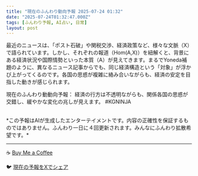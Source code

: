 ```yaml
---
title: "現在のふんわり動向予報 2025-07-24 01:32"
date: "2025-07-24T01:32:47.000Z"
tags: [ふんわり予報, AI占い, 日常]
layout: post
---
```


最近のニュースは、「ポスト石破」や関税交渉、経済政策など、様々な文脈（X）で語られています。しかし、それぞれの報道（Hom(A,X)）を紐解くと、背景にある経済状況や国際情勢といった本質（A）が見えてきます。まるでYoneda補題のように、異なるニュース記事からでも、同じ経済構造という「対象」が浮かび上がってくるのです。各国の思惑が複雑に絡み合いながらも、経済の安定を目指した動きが感じられます。


現在のふんわり動動向予報：
経済の行方は不透明ながらも、関係各国の思惑が交錯し、緩やかな変化の兆しが見えます。 #KGNINJA

<br>
*この予報はAIが生成したエンターテイメントです。内容の正確性を保証するものではありません。ふんわり一日に４回更新されます。みんなにふんわり拡散希望です。*

---
☕️ [Buy Me a Coffee](https://www.buymeacoffee.com/kgninja)

🐦 [現在の予報をXでシェア](https://twitter.com/intent/tweet?text=%E7%8F%BE%E5%9C%A8%E3%81%AE%E3%81%B5%E3%82%93%E3%82%8F%E3%82%8A%E4%BA%88%E5%A0%B1%3A%20%E3%80%8C%E6%9C%80%E8%BF%91%E3%81%AE%E3%83%8B%E3%83%A5%E3%83%BC%E3%82%B9%E3%81%AF%E3%80%81%E3%80%8C%E3%83%9D%E3%82%B9%E3%83%88%E7%9F%B3%E7%A0%B4%E3%80%8D%E3%82%84%E9%96%A2%E7%A8%8E%E4%BA%A4%E6%B8%89%E3%80%81%E7%B5%8C%E6%B8%88%E6%94%BF%E7%AD%96%E3%81%AA%E3%81%A9%E3%80%81%E6%A7%98%E3%80%85%E3%81%AA%E6%96%87%E8%84%88%EF%BC%88X%EF%BC%89%E3%81%A7%E8%AA%9E%E3%82%89%E3%82%8C%E3%81%A6%E3%81%84%E3%81%BE%E3%81%99%E3%80%82%E3%80%8D%23KGNINJA%20%E7%B6%9A%E3%81%8D%E3%81%AF%E3%83%96%E3%83%AD%E3%82%B0%E3%81%A7%EF%BC%81%F0%9F%91%87&url=https%3A%2F%2Fkg-ninja.github.io%2FFunwariyoso%2F)
